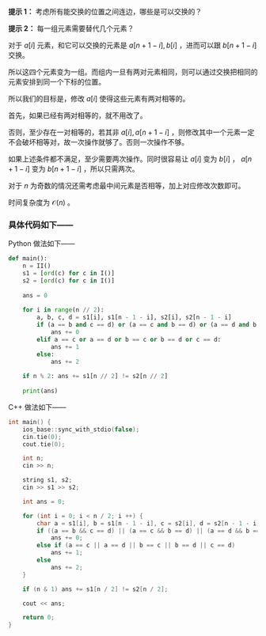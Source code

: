 **提示 1：** 考虑所有能交换的位置之间连边，哪些是可以交换的？

**提示 2：** 每一组元素需要替代几个元素？

对于 $a[i]$ 元素，和它可以交换的元素是 $a[n+1-i],b[i]$ ，进而可以跟 $b[n+1-i]$ 交换。

所以这四个元素变为一组。而组内一旦有两对元素相同，则可以通过交换把相同的元素安排到同一个下标的位置。

所以我们的目标是，修改 $a[i]$ 使得这些元素有两对相等的。

首先，如果已经有两对相等的，就不用改了。

否则，至少存在一对相等的，若其非 $a[i], a[n+1-i]$ ，则修改其中一个元素一定不会破坏相等对，故一次操作就够了。否则一次操作不够。

如果上述条件都不满足，至少需要两次操作。同时很容易让 $a[i]$ 变为 $b[i]$ ， $a[n+1-i]$ 变为 $b[n+1-i]$ ，所以只需两次。

对于 $n$ 为奇数的情况还需考虑最中间元素是否相等，加上对应修改次数即可。

时间复杂度为 $\mathcal{O}(n)$ 。

### 具体代码如下——

Python 做法如下——

```Python []
def main():
    n = II()
    s1 = [ord(c) for c in I()]
    s2 = [ord(c) for c in I()]
    
    ans = 0
    
    for i in range(n // 2):
        a, b, c, d = s1[i], s1[n - 1 - i], s2[i], s2[n - 1 - i]
        if (a == b and c == d) or (a == c and b == d) or (a == d and b == c):
            ans += 0
        elif a == c or a == d or b == c or b == d or c == d:
            ans += 1
        else:
            ans += 2
    
    if n % 2: ans += s1[n // 2] != s2[n // 2]
    
    print(ans)
```

C++ 做法如下——

```cpp []
int main() {
    ios_base::sync_with_stdio(false);
    cin.tie(0);
    cout.tie(0);

    int n;
    cin >> n;

    string s1, s2;
    cin >> s1 >> s2;

    int ans = 0;

    for (int i = 0; i < n / 2; i ++) {
        char a = s1[i], b = s1[n - 1 - i], c = s2[i], d = s2[n - 1 - i];
        if ((a == b && c == d) || (a == c && b == d) || (a == d && b == c))
            ans += 0;
        else if (a == c || a == d || b == c || b == d || c == d)
            ans += 1;
        else
            ans += 2;
    }

    if (n & 1) ans += s1[n / 2] != s2[n / 2];

    cout << ans;

    return 0;
}
```